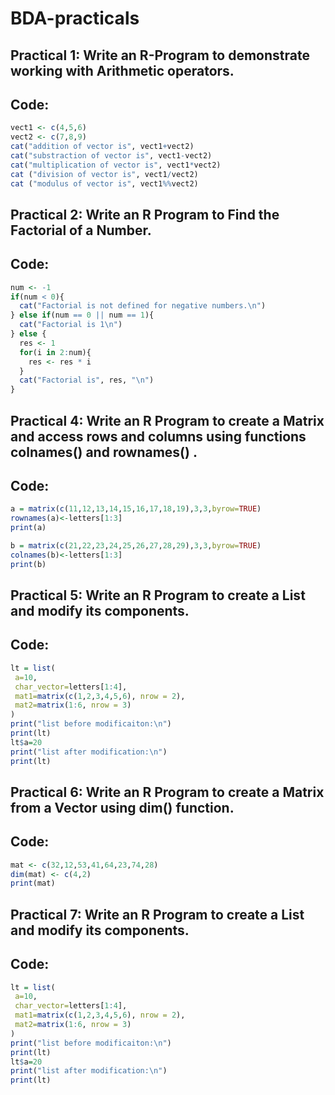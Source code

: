 # BDA-practicals

## Practical 1: Write an R-Program to demonstrate working with Arithmetic operators.

## Code: 
```R
vect1 <- c(4,5,6)
vect2 <- c(7,8,9)
cat("addition of vector is", vect1+vect2)
cat("substraction of vector is", vect1-vect2)
cat("multiplication of vector is", vect1*vect2)
cat ("division of vector is", vect1/vect2)
cat ("modulus of vector is", vect1%%vect2)
```

## Practical 2: Write an R Program to Find the Factorial of a Number.

## Code:
```R
num <- -1
if(num < 0){
  cat("Factorial is not defined for negative numbers.\n")
} else if(num == 0 || num == 1){
  cat("Factorial is 1\n")
} else {
  res <- 1
  for(i in 2:num){
    res <- res * i
  }
  cat("Factorial is", res, "\n")
}
```

## Practical 4: Write an R Program to create a Matrix and access rows and columns using functions colnames() and rownames() .

## Code:
```R
a = matrix(c(11,12,13,14,15,16,17,18,19),3,3,byrow=TRUE)
rownames(a)<-letters[1:3]
print(a)

b = matrix(c(21,22,23,24,25,26,27,28,29),3,3,byrow=TRUE)
colnames(b)<-letters[1:3]
print(b)
```

## Practical 5: Write an R Program to create a List and modify its components. 

## Code: 
```R
lt = list( 
 a=10, 
 char_vector=letters[1:4], 
 mat1=matrix(c(1,2,3,4,5,6), nrow = 2), 
 mat2=matrix(1:6, nrow = 3) 
) 
print("list before modificaiton:\n") 
print(lt) 
lt$a=20 
print("list after modification:\n") 
print(lt)
```

## Practical 6: Write an R Program to create a Matrix from a Vector using dim() function. 

## Code:
```R
mat <- c(32,12,53,41,64,23,74,28) 
dim(mat) <- c(4,2) 
print(mat)
```

## Practical 7: Write an R Program to create a List and modify its components. 

## Code: 
```R
lt = list( 
 a=10, 
 char_vector=letters[1:4], 
 mat1=matrix(c(1,2,3,4,5,6), nrow = 2), 
 mat2=matrix(1:6, nrow = 3) 
) 
print("list before modificaiton:\n") 
print(lt) 
lt$a=20 
print("list after modification:\n") 
print(lt)
```